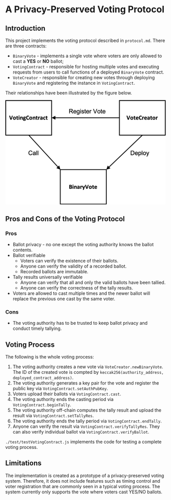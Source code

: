 # A Privacy-Preserved Voting Protocol

## Introduction

This project implements the voting protocol described in `protocol.md`. There are three contracts:

* `BinaryVote` - implements a single vote where voters are only allowed to cast a **YES** or **NO** ballot;
* `VotingContract` - responsible for hosting multiple votes and executing requests from users to call functions of a deployed `BinaryVote` contract.
* `VoteCreator` - responsible for creating new votes through deploying `BinaryVote` and registering the instance in `VotingContract`.

Their relationships have been illustrated by the figure below. 

![Overview](./figs/overview.png)

## Pros and Cons of the Voting Protocol

### Pros
* Ballot privacy - no one except the voting authority knows the ballot contents.
* Ballot verifiable
	* Voters can verify the existence of their ballots.
	* Anyone can verify the validity of a recorded ballot.
	* Recorded ballots are immutable. 
* Tally results universally verifiable
	* Anyone can verify that all and only the valid ballots have been tallied.
	* Anyone can verify the correctness of the tally results.
* Voters are allowed to cast multiple times and the newer ballot will replace the previous one cast by the same voter.

### Cons
* The voting authority has to be trusted to keep ballot privacy and conduct timely tallying.

## Voting Process
The following is the whole voting process:

1. The voting authority creates a new vote via `VoteCreator.newBinaryVote`. The ID of the created vote is compted by `keccak256(authority_address, deployed_contract_address)`.
2. The voting authority generates a key pair for the vote and register the public key via `VotingContract.setAuthPubKey`.
3. Voters upload their ballots via `VotingContract.cast`.
4. The voting authority ends the casting period via `VotingContract.beginTally`.
5. The voting authority off-chain computes the tally result and upload the result via `VotingContract.setTallyRes`.
6. The voting authority ends the tally period via `VotingContract.endTally`.
7. Anyone can verify the result via `VotingContract.verifyTallyRes`. They can also verify individual ballot via `VotingContract.verifyBallot`.

`./test/testVotingContract.js` implements the code for testing a complete voting process.

## Limitations

The implementation is created as a prototype of a privacy-preserved voting system. Therefore, it does not include features such as timing control and voter registration that are commonly seen in a typical voting process. The system currently only supports the vote where voters cast YES/NO ballots.